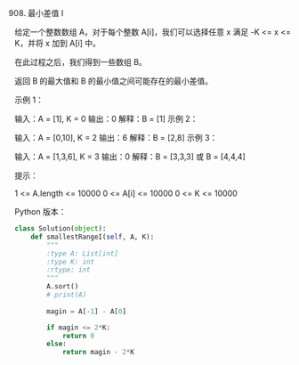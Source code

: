 908. 最小差值 I

给定一个整数数组 A，对于每个整数 A[i]，我们可以选择任意 x 满足 -K <= x <= K，并将 x 加到 A[i] 中。

在此过程之后，我们得到一些数组 B。

返回 B 的最大值和 B 的最小值之间可能存在的最小差值。

 

示例 1：

输入：A = [1], K = 0
输出：0
解释：B = [1]
示例 2：

输入：A = [0,10], K = 2
输出：6
解释：B = [2,8]
示例 3：

输入：A = [1,3,6], K = 3
输出：0
解释：B = [3,3,3] 或 B = [4,4,4]
 

提示：

1 <= A.length <= 10000
0 <= A[i] <= 10000
0 <= K <= 10000

Python 版本：

```python
class Solution(object):
    def smallestRangeI(self, A, K):
        """
        :type A: List[int]
        :type K: int
        :rtype: int
        """
        A.sort()
        # print(A)
        
        magin = A[-1] - A[0]

        if magin <= 2*K:
            return 0
        else:
            return magin - 2*K
```